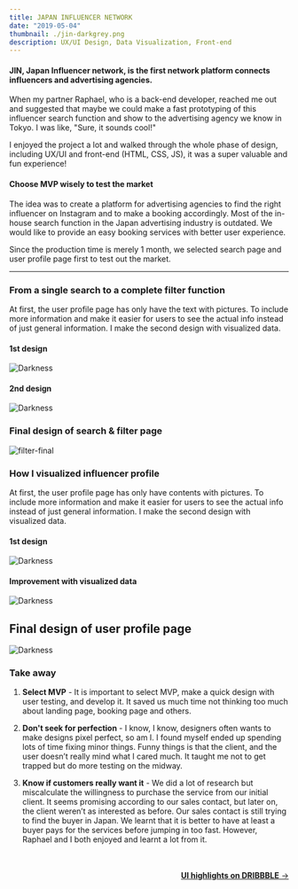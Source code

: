```yaml
---
title: JAPAN INFLUENCER NETWORK
date: "2019-05-04"
thumbnail: ./jin-darkgrey.png
description: UX/UI Design, Data Visualization, Front-end
---
```


#### JIN, Japan Influencer network, is the first network platform connects influencers and advertising agencies.

When my partner Raphael, who is a back-end developer, reached me out and suggested that maybe we could make a fast prototyping of this influencer search function and show to the advertising agency we know in Tokyo. I was like, "Sure, it sounds cool!"

I enjoyed the project a lot and walked through the whole phase of design, including UX/UI and front-end (HTML, CSS, JS), it was a super valuable and fun experience!

#### Choose MVP wisely to test the market

The idea was to create a platform for advertising agencies to find the right influencer on Instagram and to make a booking accordingly. Most of the in-house search function in the Japan advertising industry is outdated. We would like to provide an easy booking services with better user experience.

Since the production time is merely 1 month, we selected search page and user profile page first to test out the market.

---

### From a single search to a complete filter function

At first, the user profile page has only have the text with pictures. To include more information and make it easier for users to see the actual info instead of just general information. I make the second design with visualized data.

#### 1st design

<div class="kg-card kg-image-card">

![Darkness](./search-page1.png)

</div>

#### 2nd design

<div class="kg-card kg-image-card">

![Darkness](./filter-page-model.png)

</div>

### Final design of search & filter page

<div class="kg-card kg-image-card">

![filter-final](./filter-final.png)

</div>

### How I visualized influencer profile

At first, the user profile page has only have contents with pictures. To include more information and make it easier for users to see the actual info instead of just general information. I make the second design with visualized data.

#### 1st design

<div class="kg-card kg-image-card">

![Darkness](./influencer-dashboard-1.png)

</div>

#### Improvement with visualized data

<div class="kg-card kg-image-card">

![Darkness](./influencer-dashboard-2.png)

</div>

## Final design of user profile page

<div class="kg-card kg-image-card">

![Darkness](./influencer-dashboard-5.png)

</div>

### Take away

1.  **Select MVP** - It is important to select MVP, make a quick design with user testing, and develop it. It saved us much time not thinking too much about landing page, booking page and others.

2.  **Don't seek for perfection** - I know, I know, designers often wants to make designs pixel perfect, so am I. I found myself ended up spending lots of time fixing minor things. Funny things is that the client, and the user doesn’t really mind what I cared much. It taught me not to get trapped but do more testing on the midway.

3.  **Know if customers really want it** - We did a lot of research but miscalculate the willingness to purchase the service from our initial client. It seems promising according to our sales contact, but later on, the client weren’t as interested as before. Our sales contact is still trying to find the buyer in Japan. We learnt that it is better to have at least a buyer pays for the services before jumping in too fast. However, Raphael and I both enjoyed and learnt a lot from it.

<br/>

<br/>

<div style=text-align-last:end>
  
<a href='/dribbble-hightlight'>
       <b>UI highlights on DRIBBBLE</b> &#8594; 
      </a>
</div>
